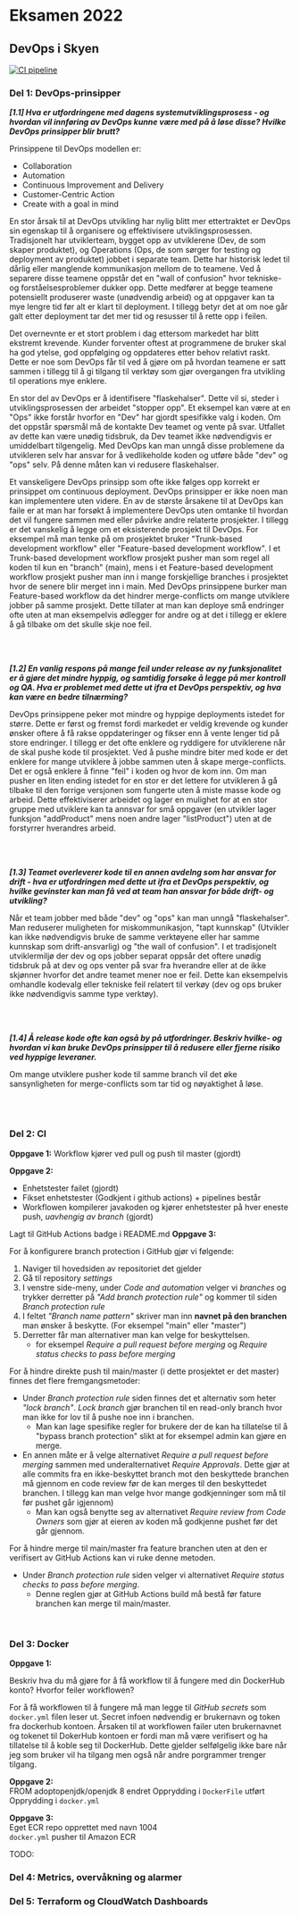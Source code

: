# Eksamen 2022
## DevOps i Skyen
[![CI pipeline](https://github.com/mkvht/PGR301_eksamen_2022/actions/workflows/ci.yml/badge.svg)](https://github.com/mkvht/PGR301_eksamen_2022/actions/workflows/ci.yml)



### **Del 1:** DevOps-prinsipper
***[1.1] Hva er utfordringene med dagens systemutviklingsprosess - og hvordan vil innføring av DevOps kunne være med på å løse disse? Hvilke DevOps prinsipper blir brutt?***

Prinsippene til DevOps modellen er:
* Collaboration
* Automation
* Continuous Improvement and Delivery
* Customer-Centric Action
* Create with a goal in mind

En stor årsak til at DevOps utvikling har nylig blitt mer ettertraktet er DevOps sin egenskap til å organisere og effektivisere utviklingsprosessen. Tradisjonelt har utviklerteam, bygget opp av utviklerene (Dev, de som skaper produktet), og Operations (Ops, de som sørger for testing og deployment av produktet) jobbet i separate team. Dette har historisk ledet til dårlig eller manglende kommunikasjon mellom de to teamene. Ved å separere disse teamene oppstår det en "wall of confusion" hvor tekniske- og forståelsesproblemer dukker opp. Dette medfører at begge teamene potensiellt produserer waste (unødvendig arbeid) og at oppgaver kan ta mye lengre tid før alt er klart til deployment. I tillegg betyr det at om noe går galt etter deployment tar det mer tid og resusser til å rette opp i feilen. 

Det overnevnte er et stort problem i dag ettersom markedet har blitt ekstremt krevende. Kunder forventer oftest at programmene de bruker skal ha god ytelse, god oppfølging og oppdateres etter behov relativt raskt. Dette er noe som DevOps får til ved å gjøre om på hvordan teamene er satt sammen i tillegg til å gi tilgang til verktøy som gjør overgangen fra utvikling til operations mye enklere.

En stor del av DevOps er å identifisere "flaskehalser". Dette vil si, steder i utviklingsprosessen der arbeidet "stopper opp". Et eksempel kan være at en "Ops" ikke forstår hvorfor en "Dev" har gjordt spesifikke valg i koden. Om det oppstår spørsmål må de kontakte Dev teamet og vente på svar. Utfallet av dette kan være unødig tidsbruk, da Dev teamet ikke nødvendigvis er umiddelbart tilgengelig. Med DevOps kan man unngå disse problemene da utvikleren selv har ansvar for å vedlikeholde koden og utføre både "dev" og "ops" selv. På denne måten kan vi redusere flaskehalser.

Et vanskeligere DevOps prinsipp som ofte ikke følges opp korrekt er prinsippet om continuous deployment. DevOps prinsipper er ikke noen man kan implementere uten videre. En av de største årsakene til at DevOps kan faile er at man har forsøkt å implementere DevOps uten omtanke til hvordan det vil fungere sammen med eller påvirke andre relaterte prosjekter. I tillegg er det vanskelig å legge om et eksisterende prosjekt til DevOps. For eksempel må man tenke på om prosjektet bruker "Trunk-based development workflow" eller "Feature-based development workflow". I et Trunk-based development workflow prosjekt pusher man som regel all koden til kun en "branch" (main), mens i et Feature-based development workflow prosjekt pusher man inn i mange forskjellige branches i prosjektet hvor de senere blir merget inn i main. Med DevOps prinsippene burker man Feature-based workflow da det hindrer merge-conflicts om mange utviklere jobber på samme prosjekt. Dette tillater at man kan deploye små endringer ofte uten at man eksempelvis ødlegger for andre og at det i tillegg er eklere å gå tilbake om det skulle skje noe feil.

<br>
<br>

***[1.2] En vanlig respons på mange feil under release av ny funksjonalitet er å gjøre det mindre hyppig, og samtidig forsøke å legge på mer kontroll og QA. Hva er problemet med dette ut ifra et DevOps perspektiv, og hva kan være en bedre tilnærming?***

DevOps prinsippene peker mot mindre og hyppige deployments istedet for større. Dette er først og fremst fordi markedet er veldig krevende og kunder ønsker oftere å få rakse oppdateringer og fikser enn å vente lenger tid på store endringer. I tillegg er det ofte enklere og ryddigere for utviklerene når de skal pushe kode til prosjektet. Ved å pushe mindre biter med kode er det enklere for mange utviklere å jobbe sammen uten å skape merge-conflicts. Det er også enklere å finne "feil" i koden og hvor de kom inn. Om man pusher en liten ending istedet for en stor er det lettere for utvikleren å gå tilbake til den forrige versjonen som fungerte uten å miste masse kode og arbeid. Dette effektiviserer arbeidet og lager en mulighet for at en stor gruppe med utviklere kan ta annsvar for små oppgaver (en utvikler lager funksjon "addProduct" mens noen andre lager "listProduct") uten at de forstyrrer hverandres arbeid. 

<br>
<br>

***[1.3] Teamet overleverer kode til en annen avdelng som har ansvar for drift - hva er utfordringen med dette ut ifra et DevOps perspektiv, og hvilke gevinster kan man få ved at team han ansvar for både drift- og utvikling?***

Når et team jobber med både "dev" og "ops" kan man unngå "flaskehalser". Man reduserer muligheten for miskommunikasjon, "tapt kunnskap" (Utvikler kan ikke nødvendigvis bruke de samme verktøyene eller har samme kunnskap som drift-ansvarlig) og "the wall of confusion". I et tradisjonelt utviklermiljø der dev og ops jobber separat oppsår det oftere unødig tidsbruk på at dev og ops venter på svar fra hverandre eller at de ikke skjønner hvorfor det andre teamet mener noe er feil. Dette kan eksempelvis omhandle kodevalg eller tekniske feil relatert til verkøy (dev og ops bruker ikke nødvendigvis samme type verktøy).

<br>
<br>

***[1.4] Å release kode ofte kan også by på utfordringer. Beskriv hvilke- og hvordan vi kan bruke DevOps prinsipper til å redusere eller fjerne risiko ved hyppige leveraner.***

Om mange utviklere pusher kode til samme branch vil det øke sansynligheten for merge-conflicts som tar tid og nøyaktighet å løse. 

<br>
<br>

### **Del 2:** CI
**Oppgave 1:**
Workflow kjører ved pull og push til master (gjordt)

**Oppgave 2:**
 - Enhetstester failet (gjordt)
 - Fikset enhetstester (Godkjent i github actions) + pipelines består
 - Workflowen kompilerer javakoden og kjører enhetstester på hver eneste push, *uavhengig av branch* (gjordt)

Lagt til GitHub Actions badge i README.md
**Oppgave 3:**

For å konfigurere branch protection i GitHub gjør vi følgende:
1. Naviger til hovedsiden av repositoriet det gjelder
2. Gå til repository *settings*
3. I venstre side-meny, under *Code and automation* velger vi *branches* og trykker derretter på *"Add branch protection rule"* og kommer til siden *Branch protection rule*
4. I feltet *"Branch name pattern"* skriver man inn **navnet på den branchen** man ønsker å beskytte. (For eksempel "main" eller "master")
5. Derretter får man alternativer man kan velge for beskyttelsen.
    * for eksempel *Require a pull request before merging* og *Require status checks to pass before merging*

For å hindre direkte push til main/master (i dette prosjektet er det master) finnes det flere fremgangsmetoder:
* Under *Branch protection rule* siden finnes det et alternativ som heter *"lock branch"*. *Lock branch* gjør branchen til en read-only branch hvor man ikke for lov til å pushe noe inn i branchen.
    * Man kan lage spesifike regler for brukere der de kan ha tillatelse til å "bypass branch protection" slikt at for eksempel admin kan gjøre en merge.
* En annen måte er å velge alternativet *Require a pull request before merging* sammen med underalternativet *Require Approvals*. Dette gjør at alle commits fra en ikke-beskyttet branch mot den beskyttede branchen må gjennom en code review før de kan merges til den beskyttedet branchen. I tillegg kan man velge hvor mange godkjenninger som må til før pushet går igjennom)
    * Man kan også benytte seg av alternativet *Require review from Code Owners* som gjør at eieren av koden må godkjenne pushet før det går gjennom.

For å hindre merge til main/master fra feature branchen uten at den er verifisert av GitHub Actions kan vi ruke denne metoden.
* Under *Branch protection rule* siden velger vi alternativet *Require status checks to pass before merging*.
    * Denne reglen gjør at GitHub Actions build må bestå før fature branchen kan merge til main/master.

<br>

### **Del 3:** Docker
**Oppgave 1:**

Beskriv hva du må gjøre for å få workflow til å fungere med din DockerHub konto? Hvorfor feiler workflowen? 
<br>

For å få workflowen til å fungere må man legge til *GitHub secrets* som ```docker.yml``` filen leser ut. Secret infoen nødvendig er brukernavn og token fra dockerhub kontoen.
Årsaken til at workflowen failer uten brukernavnet og tokenet til DokerHub kontoen er fordi man må være verifisert og ha tillatelse til å koble seg til DockerHub. Dette gjelder selfølgelig ikke bare når jeg som bruker vil ha tilgang men også når andre porgrammer trenger tilgang.

**Oppgave 2:**
<br>
FROM adoptopenjdk/openjdk 8 endret
Opprydding i ```DockerFile``` utført
Opprydding i ```docker.yml```

**Oppgave 3:**
<br>
Eget ECR repo opprettet med navn 1004 <br>
```docker.yml``` pusher til Amazon ECR

TODO:


### **Del 4:** Metrics, overvåkning og alarmer


### **Del 5:** Terraform og CloudWatch Dashboards
